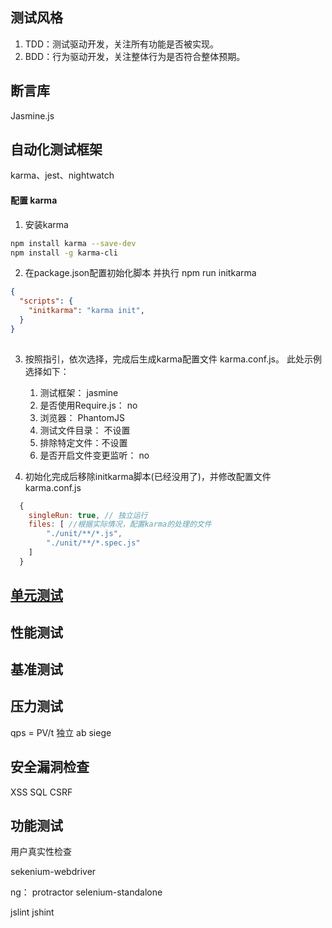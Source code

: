 
## 测试风格
1. TDD：测试驱动开发，关注所有功能是否被实现。
2. BDD：行为驱动开发，关注整体行为是否符合整体预期。

## 断言库
Jasmine.js

## 自动化测试框架
karma、jest、nightwatch

#### 配置 karma

1. 安装karma
```bash
npm install karma --save-dev
npm install -g karma-cli
```
2. 在package.json配置初始化脚本 并执行 npm run initkarma
```json
{
  "scripts": {
    "initkarma": "karma init",
  }
}
 
```
3. 按照指引，依次选择，完成后生成karma配置文件 karma.conf.js。 此处示例选择如下：

    1. 测试框架： jasmine
    2. 是否使用Require.js： no
    3. 浏览器： PhantomJS
    4. 测试文件目录： 不设置
    5. 排除特定文件：不设置
    6. 是否开启文件变更监听： no

4. 初始化完成后移除initkarma脚本(已经没用了)，并修改配置文件 karma.conf.js 
```js
  {
    singleRun: true, // 独立运行
    files: [ //根据实际情况，配置karma的处理的文件
        "./unit/**/*.js", 
        "./unit/**/*.spec.js"
    ]
  }  
```

## [单元测试](./单元测试.md)

## 性能测试

## 基准测试

## 压力测试
qps = PV/t  独立
ab siege 

## 安全漏洞检查
XSS
SQL
CSRF

## 功能测试
用户真实性检查





sekenium-webdriver


ng： protractor  selenium-standalone

jslint  jshint



